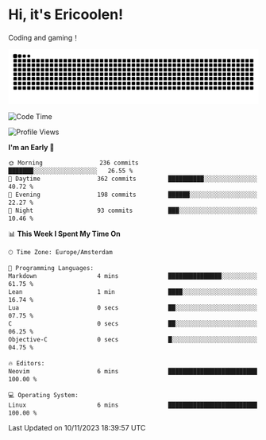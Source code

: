 # Hi, it's Ericoolen!
Coding and gaming！

<picture>
  <source media="(prefers-color-scheme: dark)" srcset="https://raw.githubusercontent.com/Eric-Song-Nop/Eric-Song-Nop/output/github-contribution-grid-snake-dark.svg">
  <source media="(prefers-color-scheme: light)" srcset="https://raw.githubusercontent.com/Eric-Song-Nop/Eric-Song-Nop/output/github-contribution-grid-snake.svg">
  <img alt="github contribution grid snake animation" src="https://raw.githubusercontent.com/Eric-Song-Nop/Eric-Song-Nop/output/github-contribution-grid-snake.svg">
</picture>

<!--START_SECTION:waka-->
![Code Time](http://img.shields.io/badge/Code%20Time-1%2C082%20hrs%208%20mins-blue)

![Profile Views](http://img.shields.io/badge/Profile%20Views-0-blue)

**I'm an Early 🐤** 

```text
🌞 Morning                236 commits         ███████░░░░░░░░░░░░░░░░░░   26.55 % 
🌆 Daytime                362 commits         ██████████░░░░░░░░░░░░░░░   40.72 % 
🌃 Evening                198 commits         ██████░░░░░░░░░░░░░░░░░░░   22.27 % 
🌙 Night                  93 commits          ███░░░░░░░░░░░░░░░░░░░░░░   10.46 % 
```


📊 **This Week I Spent My Time On** 

```text
🕑︎ Time Zone: Europe/Amsterdam

💬 Programming Languages: 
Markdown                 4 mins              ███████████████░░░░░░░░░░   61.75 % 
Lean                     1 min               ████░░░░░░░░░░░░░░░░░░░░░   16.74 % 
Lua                      0 secs              ██░░░░░░░░░░░░░░░░░░░░░░░   07.75 % 
C                        0 secs              ██░░░░░░░░░░░░░░░░░░░░░░░   06.25 % 
Objective-C              0 secs              █░░░░░░░░░░░░░░░░░░░░░░░░   04.75 % 

🔥 Editors: 
Neovim                   6 mins              █████████████████████████   100.00 % 

💻 Operating System: 
Linux                    6 mins              █████████████████████████   100.00 % 
```


 Last Updated on 10/11/2023 18:39:57 UTC
<!--END_SECTION:waka-->
